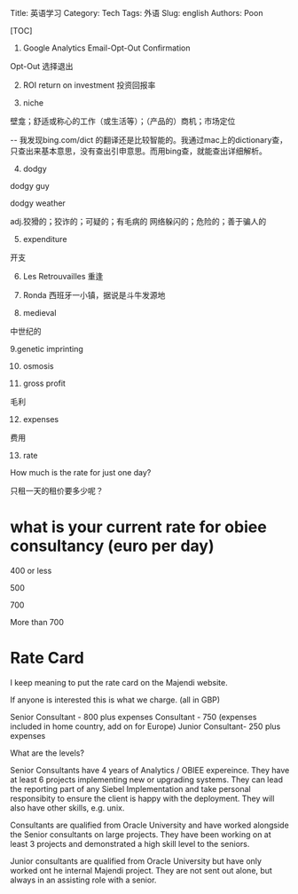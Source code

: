 Title: 英语学习
Category: Tech
Tags: 外语
Slug: english
Authors: Poon

[TOC]

1. Google Analytics Email-Opt-Out Confirmation

Opt-Out 选择退出 

2. ROI return on investment
投资回报率

3. niche 

壁龛；舒适或称心的工作（或生活等）；（产品的）商机；市场定位


-- 我发现bing.com/dict 的翻译还是比较智能的。我通过mac上的dictionary查，只查出来基本意思，没有查出引申意思。而用bing查，就能查出详细解析。 

4. dodgy 

dodgy guy 

dodgy weather 

adj.狡猾的；狡诈的；可疑的；有毛病的
网络躲闪的；危险的；善于骗人的



5. expenditure

开支 


6. Les Retrouvailles
重逢 

7. Ronda
西班牙一小镇，据说是斗牛发源地

8. medieval

中世纪的


9.genetic imprinting

10. osmosis


11. gross profit 

毛利


12. expenses

 费用


13. rate 

How much is the rate for just one day?

只租一天的租价要多少呢？

# what is your current rate for obiee consultancy (euro per day)

400 or less

500

700

More than 700

# Rate Card
I keep meaning to put the rate card on the Majendi website.

If anyone is interested this is what we charge. (all in GBP)


Senior Consultant - 800 plus expenses
Consultant - 750 (expenses included in home country, add on for Europe)
Junior Consultant- 250 plus expenses


What are the levels?

Senior Consultants have 4 years of Analytics / OBIEE expereince. They have at least 6 projects implementing new or upgrading systems. They can lead the reporting part of any Siebel Implementation and take personal responsibity to ensure the client is happy with the deployment. They will also have other skills, e.g. unix.

Consultants are qualified from Oracle University and have worked alongside the Senior consultants on large projects. They have been working on at least 3 projects and demonstrated a high skill level to the seniors.

Junior consultants are qualified from Oracle University but have only worked ont he internal Majendi project. They are not sent out alone, but always in an assisting role with a senior.



